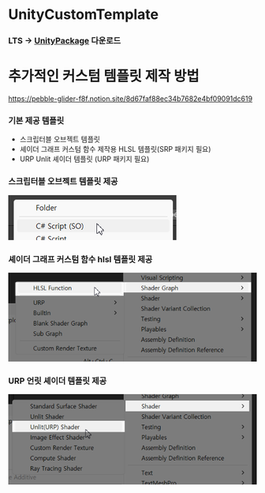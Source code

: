 # UnityCustomTemplate

### LTS -> [UnityPackage](https://github.com/NK-Studio/CustomTemplate/releases/tag/1.0.1) 다운로드

# 추가적인 커스텀 템플릿 제작 방법  
https://pebble-glider-f8f.notion.site/8d67faf88ec34b7682e4bf09091dc619  

### 기본 제공 템플릿  
* 스크립터블 오브젝트 템플릿  
* 셰이더 그래프 커스텀 함수 제작용 HLSL 템플릿(SRP 패키지 필요)  
* URP Unlit 셰이더 템플릿 (URP 패키지 필요)  

### 스크립터블 오브젝트 템플릿 제공  
![스크립터블](Image/so.png)

### 셰이더 그래프 커스텀 함수 hlsl 템플릿 제공  
![셰이더그래프HLSL](Image/hlsl.png)

### URP 언릿 셰이더 템플릿 제공  
![언릿](Image/unlit.png)
